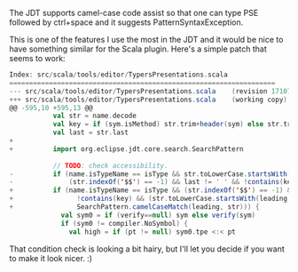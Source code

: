 The JDT supports camel-case code assist so that one can type PSE followed by ctrl+space and it suggests PatternSyntaxException.

This is one of the features I use the most in the JDT and it would be nice to have something similar for the Scala plugin.
Here's a simple patch that seems to work:

```scala
Index: src/scala/tools/editor/TypersPresentations.scala
===================================================================
--- src/scala/tools/editor/TypersPresentations.scala	(revision 17107)
+++ src/scala/tools/editor/TypersPresentations.scala	(working copy)
@@ -595,10 +595,13 @@
           val str = name.decode
           val key = if (sym.isMethod) str.trim+header(sym) else str.trim 
           val last = str.last
+          
+          import org.eclipse.jdt.core.search.SearchPattern
 
           // TODO: check accessibility. 
-          if (name.isTypeName == isType && str.toLowerCase.startsWith(leading.toLowerCase) && 
-              (str.indexOf('$$') == -1) && last != ' ' && !contains(key)) {
+          if (name.isTypeName == isType && (str.indexOf('$$') == -1) && last != ' ' &&
+                !contains(key) && (str.toLowerCase.startsWith(leading.toLowerCase) || 
+                SearchPattern.camelCaseMatch(leading, str))) {
             val sym0 = if (verify==null) sym else verify(sym)
             if (sym0 != compiler.NoSymbol) {
               val high = if (pt != null) sym0.tpe <:< pt
```

That condition check is looking a bit hairy, but I'll let you decide if you want to make it look nicer. :)
